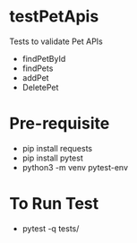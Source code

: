 # testPetApis
Tests to validate Pet APIs
* findPetById
* findPets
* addPet
* DeletePet

# Pre-requisite
* pip install requests
* pip install pytest
* python3 -m venv pytest-env

# To Run Test
* pytest -q tests/
